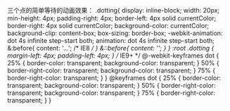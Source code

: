 三个点的简单等待的动画效果：
	.dotting{
	        display: inline-block; 
	        width: 20px; 
	        min-height: 4px;
	        padding-right: 4px;
	        border-left: 4px solid currentColor;
	         border-right: 4px solid currentColor;
	        background-color: currentColor; 
	        background-clip: content-box;
	        box-sizing: border-box;
	        -webkit-animation: dot 4s infinite step-start both;
	        animation: dot 4s infinite step-start both;
	        &:before{
	            content: '...'; /* IE8 */
	        }
	        &::before{
	            content: '';
	        }
	    }
	  :root .dotting { margin-left: 4px; padding-left: 4px; } /* IE9+ */
	  @-webkit-keyframes dot {
	      25% {
	        border-color: transparent; background-color: transparent; 			  }
	      50% {
	      	border-right-color: transparent; background-color: transparent; 
	      }
	      75% { border-right-color: transparent; }
	      }
	  @keyframes dot {
	    25% { border-color: transparent; background-color: transparent; }
	    50% { border-right-color: transparent; background-color: transparent; }
	    75% { border-right-color: transparent; }
	  }